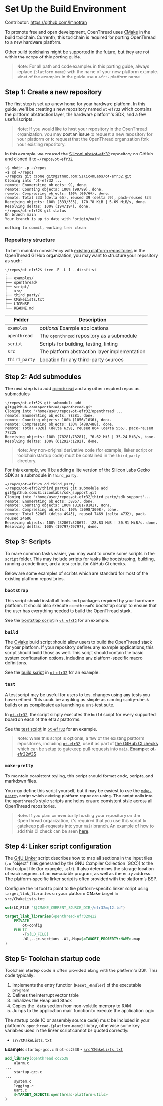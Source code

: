 # Set Up the Build Environment

Contributor: https://github.com/lmnotran

To promote free and open development, OpenThread uses [CMake][cmake-homepage] in
the build toolchain. Currently, this toolchain is required for porting
OpenThread to a new hardware platform.

Other build toolchains might be supported in the future, but they are not within
the scope of this porting guide.

> Note: For all path and code examples in this porting guide, always replace
`{platform-name}` with the name of your new platform example. Most of the
examples in the guide use a `efr32` platform name.

[cmake-homepage]: https://cmake.org/

## Step 1: Create a new repository

The first step is set up a new home for your hardware platform. In this guide, we'll be creating a new repository named `ot-efr32` which contains the platform abstraction layer, the hardware platform's SDK, and a few useful scripts.

> Note: If you would like to host your repository in the OpenThread organization, you may [post an issue](https://github.com/openthread/openthread/issues/new/choose) to request a new repository for your platform or to request that the OpenThread organization fork your existing repository.

In this example, we created the [SiliconLabs/ot-efr32][silabs-ot-efr32] repository on GitHub and cloned it to `~/repos/ot-efr32`.

[silabs-ot-efr32]: https://github.com/SiliconLabs/ot-efr32

```shell
~$ mkdir -p ~/repos
~$ cd ~/repos
~/repos$ git clone git@github.com:SiliconLabs/ot-efr32.git
Cloning into 'ot-efr32'...
remote: Enumerating objects: 99, done.
remote: Counting objects: 100% (99/99), done.
remote: Compressing objects: 100% (60/60), done.
remote: Total 333 (delta 65), reused 39 (delta 39), pack-reused 234
Receiving objects: 100% (333/333), 170.78 KiB | 5.69 MiB/s, done.
Resolving deltas: 100% (194/194), done.
~/repos/ot-efr32$ git status
On branch main
Your branch is up to date with 'origin/main'.

nothing to commit, working tree clean
```

### Repository structure

To help maintain consistency with [existing platform repositories](https://github.com/openthread?q=ot-&type=&language=&sort=) in the OpenThread GitHub organization, you may want to structure your repository as such:

```shell
~/repos/ot-efr32$ tree -F -L 1 --dirsfirst
.
├── examples/
├── openthread/
├── script/
├── src/
├── third_party/
├── CMakeLists.txt
├── LICENSE
└── README.md
```

| Folder        | Description                                   |
| ------------- | --------------------------------------------- |
| `examples`    | _optional_ Example applications               |
| `openthread`  | The `openthread` repository as a submodule    |
| `script`      | Scripts for building, testing, linting        |
| `src`         | The platform abstraction layer implementation |
| `third_party` | Location for any third-party sources          |

## Step 2: Add submodules

The next step is to add [`openthread`](https://github.com/openthread/openthread) and any other required repos as submodules

```shell
~/repos/ot-efr32$ git submodule add git@github.com:openthread/openthread.git
Cloning into '/home/user/repos/ot-efr32/openthread'...
remote: Enumerating objects: 78281, done.
remote: Counting objects: 100% (1056/1056), done.
remote: Compressing objects: 100% (488/488), done.
remote: Total 78281 (delta 639), reused 864 (delta 556), pack-reused 77225
Receiving objects: 100% (78281/78281), 76.62 MiB | 35.24 MiB/s, done.
Resolving deltas: 100% (61292/61292), done.
```

> Note: Any non-original derivative code (for example, linker script or
toolchain startup code) must be contained in the `third_party` directory.

For this example, we'll be adding a lite version of the Silicon Labs Gecko SDK as a submodule in `third_party`.

```shell
~/repos/ot-efr32$ cd third_party
~/repos/ot-efr32/third_party$ git submodule add git@github.com:SiliconLabs/sdk_support.git
Cloning into '/home/user/repos/ot-efr32/third_party/sdk_support'...
remote: Enumerating objects: 32867, done.
remote: Counting objects: 100% (8181/8181), done.
remote: Compressing objects: 100% (3098/3098), done.
remote: Total 32867 (delta 4945), reused 7469 (delta 4732), pack-reused 24686
Receiving objects: 100% (32867/32867), 128.83 MiB | 30.91 MiB/s, done.
Resolving deltas: 100% (19797/19797), done.
```

## Step 3: Scripts

To make common tasks easier, you may want to create some scripts in the `script` folder. This may include scripts for tasks like bootstraping, building, running a code-linter, and a test script for GitHub CI checks.

Below are some examples of scripts which are standard for most of the existing platform repositories.

### `bootstrap`

This script should install all tools and packages required by your hardware platform. It should also execute `openthread`'s bootstrap script to ensure that the user has everything needed to build the OpenThread stack.

See the [bootstrap script][script-bootstrap] in [`ot-efr32`][silabs-ot-efr32] for an example.

[script-bootstrap]: https://github.com/openthread/ot-efr32/blob/main/script/bootstrap

### `build`

The [CMake][cmake-homepage] build script should allow users to build the OpenThread stack for your platform. If your repository defines any example applications, this script should build those as well. This script should contain the basic system configuration options, including any platform-specific macro definitions.

See the [build script][script-build] in [`ot-efr32`][silabs-ot-efr32] for an example.

[script-build]: https://github.com/openthread/ot-efr32/blob/main/script/build

### `test`

A test script may be useful for users to test changes using any tests you have defined. This could be anything as simple as running sanity-check builds or as complicated as launching a unit-test suite.

In [`ot-efr32`][silabs-ot-efr32], the script simply executes the `build` script for every supported board on each of the efr32 platforms.

See the [test script][script-test] in [`ot-efr32`][silabs-ot-efr32] for an example.

[script-test]: https://github.com/openthread/ot-efr32/blob/main/script/test

> Note: While this script is optional, a few of the existing platform repositories, including [`ot-efr32`][silabs-ot-efr32], use it as part of [the GitHub CI checks](https://github.com/openthread/ot-efr32/blob/859f50e515e0ab9840064302f6bfbeaf9e9cbd0d/.github/workflows/build.yml#L105) which can be setup to gatekeep pull-requests into `main`. **Example**: [ot-efr32#35](https://github.com/openthread/ot-efr32/pull/35/checks)

### `make-pretty`

[script-make-pretty]: https://github.com/openthread/ot-efr32/blob/main/script/make-pretty

To maintain consistent styling, this script should format code, scripts, and markdown files.

You may define this script yourself, but it may be easiest to use the [`make-pretty`][script-make-pretty] script which existing platform repos are using. The script calls into the `openthread`'s style scripts and helps ensure consistent style across all OpenThread repositories.

> Note: If you plan on eventually hosting your repository on the OpenThread organization, it's required that you use this script to gatekeep pull-requests into your `main` branch. An example of how to add this CI check can be seen [here](https://github.com/openthread/ot-efr32/blob/859f50e515e0ab9840064302f6bfbeaf9e9cbd0d/.github/workflows/build.yml#L49-L63).

## Step 4: Linker script configuration

The [GNU Linker](http://www.ece.ufrgs.br/~fetter/eng04476/manuals/ld.pdf) script
describes how to map all sections in the input files (`.o` "object" files
generated by the GNU Compiler Collection (GCC)) to the final output file (for
example, `.elf`). It also determines the storage location of each segment of an
executable program, as well as the entry address. The platform-specific linker
script is often provided with the platform's BSP.

Configure the `ld` tool to point to the platform-specific linker script using
`target_link_libraries` on your platform CMake target in `src/CMakeLists.txt`:

```cmake
set(LD_FILE "${CMAKE_CURRENT_SOURCE_DIR}/efr32mg12.ld")

target_link_libraries(openthread-efr32mg12
    PRIVATE
        ot-config
    PUBLIC
        -T${LD_FILE}
        -Wl,--gc-sections -Wl,-Map=$<TARGET_PROPERTY:NAME>.map
)

```

## Step 5: Toolchain startup code

Toolchain startup code is often provided along with the platform's BSP. This
code typically:

1.  Implements the entry function (`Reset_Handler`) of the executable program
1.  Defines the interrupt vector table
1.  Initializes the Heap and Stack
1.  Copies the `.data` section from non-volatile memory to RAM
1.  Jumps to the application main function to execute the application logic

The startup code (C or assembly source code) must be included in your platform's
`openthread-{platform-name}` library, otherwise some key variables used in the linker
script cannot be quoted correctly:

- `src/CMakeLists.txt`

**Example**: `startup-gcc.c` in `ot-cc2538` - [`src/CMakeLists.txt`](https://github.com/openthread/ot-cc2538/blob/4328e18faaaebe9b3151e0ba2b999ba9464f11bb/src/CMakeLists.txt#L36)

```cmake
add_library(openthread-cc2538
    alarm.c
...
    startup-gcc.c
...
    system.c
    logging.c
    uart.c
    $<TARGET_OBJECTS:openthread-platform-utils>
)
```

